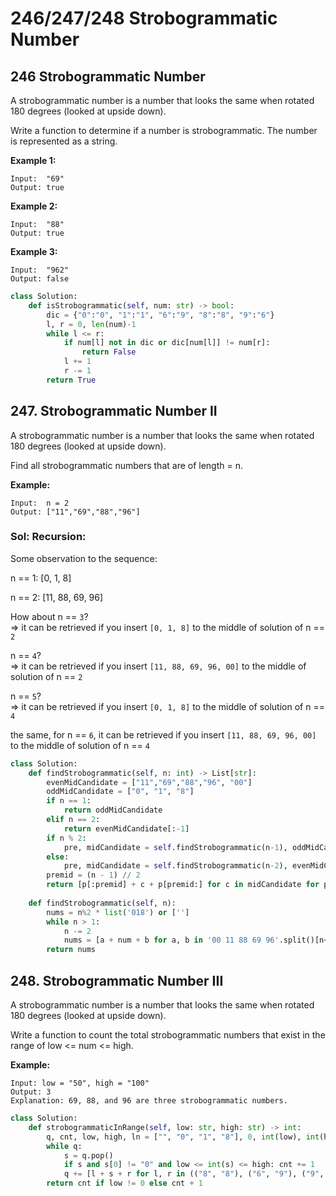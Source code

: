 # 246/247/248 Strobogrammatic Number

## 246 Strobogrammatic Number

A strobogrammatic number is a number that looks the same when rotated 180 degrees \(looked at upside down\).

Write a function to determine if a number is strobogrammatic. The number is represented as a string.

**Example 1:**

```text
Input:  "69"
Output: true
```

**Example 2:**

```text
Input:  "88"
Output: true
```

**Example 3:**

```text
Input:  "962"
Output: false
```

```python
class Solution:
    def isStrobogrammatic(self, num: str) -> bool:
        dic = {"0":"0", "1":"1", "6":"9", "8":"8", "9":"6"}
        l, r = 0, len(num)-1
        while l <= r:
            if num[l] not in dic or dic[num[l]] != num[r]:
                return False
            l += 1
            r -= 1
        return True
```

## 247. Strobogrammatic Number II

A strobogrammatic number is a number that looks the same when rotated 180 degrees \(looked at upside down\).

Find all strobogrammatic numbers that are of length = n.

**Example:**

```text
Input:  n = 2
Output: ["11","69","88","96"]
```

### Sol: Recursion:

Some observation to the sequence:

n == 1: \[0, 1, 8\]

n == 2: \[11, 88, 69, 96\]

How about n == `3`?  
=&gt; it can be retrieved if you insert `[0, 1, 8]` to the middle of solution of n == `2`

n == `4`?  
=&gt; it can be retrieved if you insert `[11, 88, 69, 96, 00]` to the middle of solution of n == `2`

n == `5`?  
=&gt; it can be retrieved if you insert `[0, 1, 8]` to the middle of solution of n == `4`

the same, for n == `6`, it can be retrieved if you insert `[11, 88, 69, 96, 00]` to the middle of solution of n == `4`

```python
class Solution:
    def findStrobogrammatic(self, n: int) -> List[str]:
        evenMidCandidate = ["11","69","88","96", "00"]
        oddMidCandidate = ["0", "1", "8"]
        if n == 1:
            return oddMidCandidate
        elif n == 2:
            return evenMidCandidate[:-1]
        if n % 2:
            pre, midCandidate = self.findStrobogrammatic(n-1), oddMidCandidate
        else: 
            pre, midCandidate = self.findStrobogrammatic(n-2), evenMidCandidate
        premid = (n - 1) // 2
        return [p[:premid] + c + p[premid:] for c in midCandidate for p in pre]
        
    def findStrobogrammatic(self, n):
        nums = n%2 * list('018') or ['']
        while n > 1:
            n -= 2
            nums = [a + num + b for a, b in '00 11 88 69 96'.split()[n<2:] for num in nums]
        return nums
```

## 248. Strobogrammatic Number III

A strobogrammatic number is a number that looks the same when rotated 180 degrees \(looked at upside down\).

Write a function to count the total strobogrammatic numbers that exist in the range of low &lt;= num &lt;= high.

**Example:**

```text
Input: low = "50", high = "100"
Output: 3 
Explanation: 69, 88, and 96 are three strobogrammatic numbers.
```

```python
class Solution:
    def strobogrammaticInRange(self, low: str, high: str) -> int:
        q, cnt, low, high, ln = ["", "0", "1", "8"], 0, int(low), int(high), len(high)
        while q:
            s = q.pop()
            if s and s[0] != "0" and low <= int(s) <= high: cnt += 1
            q += [l + s + r for l, r in (("8", "8"), ("6", "9"), ("9", "6"), ("1", "1"), ("0", "0")) if len(s) <= ln - 2] 
        return cnt if low != 0 else cnt + 1
```

